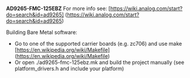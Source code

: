 **AD9265-FMC-125EBZ** For more info see: [https://wiki.analog.com/start?do=search&id=ad9265] (https://wiki.analog.com/start?do=search&id=ad9265)

Building Bare Metal software:
- Go to one of the supported carrier boards (e.g. zc706) and use make [https://en.wikipedia.org/wiki/Makefile] (https://en.wikipedia.org/wiki/Makefile)
- Or open ./ad9265-fmc-125ebz.mk and build the project manually (see platform_drivers.h and include your platform)